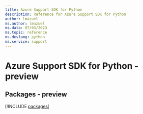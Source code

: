 ```yaml
---
title: Azure Support SDK for Python
description: Reference for Azure Support SDK for Python
author: lmazuel
ms.author: lmazuel
ms.data: 07/03/2023
ms.topic: reference
ms.devlang: python
ms.service: support
---
```

# Azure Support SDK for Python - preview
## Packages - preview
[!INCLUDE [packages](support-index.md)]